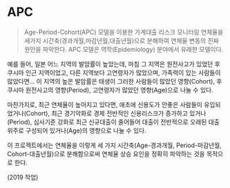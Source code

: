 # APC
> Age-Period-Cohort(APC) 모델을 이용한 가계대출 리스크 모니터링
연체율을 세가지 시간축(경과개월,마감년월,대출년월)으로 분해하여 연체율 변동의
진짜 원인을 파악한다.
APC 모델은 역학(Epidemiology) 분야에서 유래한 모델이다. 

예를 들어, 일본 어느 지역의 발암률이 높았는데, 마침 그 지역은 원전사고가 있었던
후쿠시마 인근 지역이었고, 다른 지역보다 고연령자가 많았으며, 가족력이 있는 사람들이
많았다면... 이 지역의 높은 발암률은 태생이 그러한 사람들이 많았던 영향(Cohort),
후쿠시마 원전사고의 영향(Period), 고연령자가 많았던 영향(Age)으로 나눌 수 있다. 

마찬가지로, 최근 연체율이 높아지고 있다면, 애초에 신용도가 안좋은 사람들이 유입되었거나(Cohort),
최근 경기악화로 경제 전반적인 신용리스크가 증가하고 있거나(Period), 심사기준 강화로 최근 신규대출이
줄어들어 대출이 전반적으로 오래된 대출 위주로 구성되어 있거나(Age)의 영향으로 나눌 수 있다. 

이 프로젝트에서는 연체율을 이렇게 세 가지 시간축(Age-경과개월, Period-마감년월, Cohort-대출년월)으로
분해함으로써 연체율 상승 요인을 정확히 파악하는 것을 목적으로 한다.

(2019 작업)



